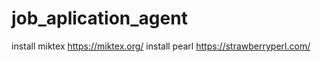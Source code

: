 # job_aplication_agent

install miktex https://miktex.org/
install pearl https://strawberryperl.com/